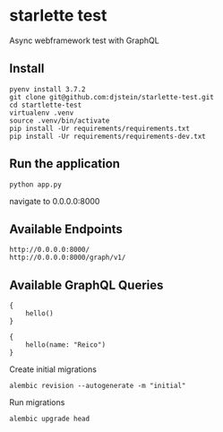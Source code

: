 # starlette test

Async webframework test with GraphQL

## Install

```
pyenv install 3.7.2
git clone git@github.com:djstein/starlette-test.git
cd startlette-test
virtualenv .venv
source .venv/bin/activate
pip install -Ur requirements/requirements.txt
pip install -Ur requirements/requirements-dev.txt
```

## Run the application

```
python app.py
```

navigate to 0.0.0.0:8000

## Available Endpoints

```
http://0.0.0.0:8000/
http://0.0.0.0:8000/graph/v1/
```

## Available GraphQL Queries

```
{
    hello()
}

{
    hello(name: "Reico")
}
```

Create initial migrations

```
alembic revision --autogenerate -m "initial"
```

Run migrations

```
alembic upgrade head
```
